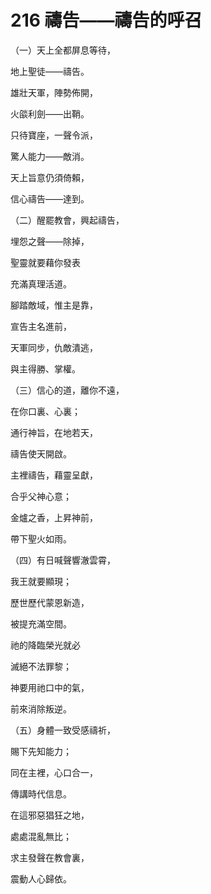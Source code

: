 # 216 禱告——禱告的呼召

（一）天上全都屏息等待，

地上聖徒——禱告。

雄壯天軍，陣勢佈開，

火燄利劍——出鞘。

只待寶座，一聲令派，

驚人能力——敵消。

天上旨意仍須倚賴，

信心禱告——達到。

（二）醒罷教會，興起禱告，

埋怨之聲——除掉，

聖靈就要藉你發表

充滿真理活道。

腳踏敵域，惟主是靠，

宣告主名進前，

天軍同步，仇敵潰逃，

與主得勝、掌權。

（三）信心的道，離你不遠，

在你口裏、心裏；

通行神旨，在地若天，

禱告使天開啟。

主裡禱告，藉靈呈獻，

合乎父神心意；

金爐之香，上昇神前，

帶下聖火如雨。

（四）有日喊聲響澈雲霄，

我王就要顯現；

歷世歷代蒙恩新造，

被提充滿空間。

祂的降臨榮光就必

滅絕不法罪黎；

神要用祂口中的氣，

前來消除叛逆。

（五）身體一致受感禱祈，

賜下先知能力；

同在主裡，心口合一，

傳講時代信息。

在這邪惡猖狂之地，

處處混亂無比；

求主發聲在教會裏，

震動人心歸依。


